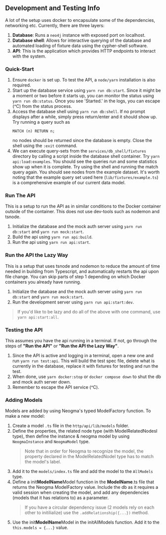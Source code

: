 ## Development and Testing Info
A lot of the setup uses docker to encapsulate some of the dependencies, networking etc. Currently, there are three layers:

1. **Database**: Runs a `neo4j` instance with exposed port on localhost.
2. **Database shell**: Allows for interactive querying of the database and automated loading of fixture data using the cypher-shell software.
3. **API**: This is the application which provides HTTP endpoints to interact with the system.

### Quick-Start
1. Ensure `docker` is set up. To test the API, a `node/yarn` installation is also required.
2. Start up the database service using `yarn run db:start`. Since it might be a moment or two before it starts up, you can monitor the status using `yarn run db:status`. Once you see 'Started.' in the logs, you can escape (^C) from the status process.
3. Access the database shell using `yarn run db:shell`. If no prompt displays after a while, simply press return/enter and it should show up. Try running a query such as
    ```cypher
    MATCH (n) RETURN n;
    ```
    no nodes should be returned since the database is empty. Close the shell using the `:exit` command.
4. We can execute query-sets from the `services/db_shell/fixtures` directory by calling a script inside the database shell container. Try `yarn api:load:examples`. You should see the queries run and some statistics show up when it is complete. Try using the shell and running the match query again. You should see nodes from the example dataset. It's worth noting that the example query set used here (`lib/fixtures/example.ts`) is a comprehensive example of our current data model.

### Run The API
This is a setup to run the API as in similar conditions to the Docker container outside of the container. This does not use dev-tools such as nodemon and tsnode.
1. Initialize the database and the mock auth server using `yarn run db:start` and `yarn run mock:start`.
2. Build the api using `yarn run api:build`.
3. Run the api using `yarn run api:start`.

### Run the API the Lazy Way
This is a setup that uses tsnode and nodemon to reduce the amount of time needed in building from Typescript, and automatically restarts the api upon file change. You can skip parts of step 1 depending on which Docker containers you  already have running.
1. Initialize the database and the mock auth server using `yarn run db:start` and `yarn run mock:start`.
2. Run the development server using `yarn run api:start:dev`.
> If you'd like to be lazy and do all of the above with one command, use `yarn api:start:all`.

### Testing the API
This assumes you have the api running in a terminal. If not, go through the steps of **"Run the API"** or **"Run the API the Lazy Way"**.
1. Since the API is active and logging in a terminal, open a new one and run `yarn run test:api`. This will build the test spec file, delete what is currently in the database, replace it with fixtures for testing and run the test.
5. When done, use `yarn docker:stop` or `docker compose down` to shut the db and mock auth server down.
6. Remember to escape the API service (^C).

### Adding Models
Models are added by using Neogma's typed ModelFactory function. To make a new model:
1. Create a model `.ts` file in the `http/api/lib/models` folder.
2. Define the properties, the related node type (with ModelRelatedNodesI type), then define the instance & neogma model by using `NeogmaInstance` and `NeogmaModel` type.
    > Note that in order for Neogma to recognize the model, the property declared in the ModelRelatedNodeI type has to match the model's label.
3. Add it to the `models/index.ts` file and add the model to the `AllModels` type.
4. Define a init**ModelName**Model function in the **ModelName**.ts file that returns the Neogma ModelFactory value. Include the db as it requires a valid session when creating the model, and add any dependencies (models that it has relations to) as a parameter.
    > If you have a circular dependency issue (2 models rely on each other to initilialize) use the `.addRelationship({...})` method.
5. Use the init**ModelName**Model in the initAllModels function. Add it to the `this.models = {...}` value.
